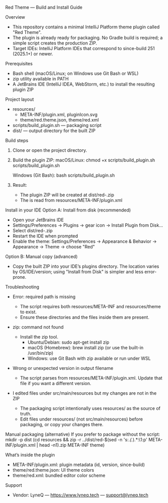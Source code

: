Red Theme — Build and Install Guide

Overview
- This repository contains a minimal IntelliJ Platform theme plugin called "Red Theme".
- The plugin is already ready for packaging. No Gradle build is required; a simple script creates the production ZIP.
- Target IDEs: IntelliJ Platform IDEs that correspond to since-build 251 (2025.1+) or newer.

Prerequisites
- Bash shell (macOS/Linux; on Windows use Git Bash or WSL)
- zip utility available in PATH
- A JetBrains IDE (IntelliJ IDEA, WebStorm, etc.) to install the resulting plugin ZIP

Project layout
- resources/
  - META-INF/plugin.xml, pluginIcon.svg
  - theme/red.theme.json, theme/red.xml
- scripts/build_plugin.sh — packaging script
- dist/ — output directory for the built ZIP

Build steps
1) Clone or open the project directory.

2) Build the plugin ZIP:
   macOS/Linux:
     chmod +x scripts/build_plugin.sh
     scripts/build_plugin.sh

   Windows (Git Bash):
     bash scripts/build_plugin.sh

3) Result:
   - The plugin ZIP will be created at dist/red-<version>.zip
   - The <version> is read from resources/META-INF/plugin.xml

Install in your IDE
Option A: Install from disk (recommended)
- Open your JetBrains IDE
- Settings/Preferences -> Plugins -> gear icon -> Install Plugin from Disk...
- Select dist/red-<version>.zip
- Restart the IDE when prompted
- Enable the theme: Settings/Preferences -> Appearance & Behavior -> Appearance -> Theme -> choose "Red"

Option B: Manual copy (advanced)
- Copy the built ZIP into your IDE’s plugins directory. The location varies by OS/IDE/version; using "Install from Disk" is simpler and less error-prone.

Troubleshooting
- Error: required path is missing
  - The script requires both resources/META-INF and resources/theme to exist.
  - Ensure these directories and the files inside them are present.

- zip: command not found
  - Install the zip tool.
    - Ubuntu/Debian: sudo apt-get install zip
    - macOS (Homebrew): brew install zip (or use the built-in /usr/bin/zip)
    - Windows: use Git Bash with zip available or run under WSL

- Wrong or unexpected version in output filename
  - The script parses <version> from resources/META-INF/plugin.xml. Update that file if you want a different version.

- I edited files under src/main/resources but my changes are not in the ZIP
  - The packaging script intentionally uses resources/ as the source of truth.
  - Edit files under resources/ (not src/main/resources) before packaging, or copy your changes there.

Manual packaging (alternative)
If you prefer to package without the script:
  mkdir -p dist
  (cd resources && zip -r ../dist/red-$(sed -n 's:.*<version>\(.*\)</version>.*:\1:p' META-INF/plugin.xml | head -n1).zip META-INF theme)

What’s inside the plugin
- META-INF/plugin.xml: plugin metadata (id, version, since-build)
- theme/red.theme.json: UI theme colors
- theme/red.xml: bundled editor color scheme

Support
- Vendor: LyneQ — https://www.lyneq.tech — support@lyneq.tech
